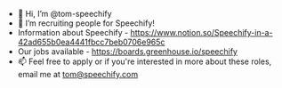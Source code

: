 - 👋 Hi, I’m @tom-speechify
- 👀 I’m recruiting people for Speechify! 
- Information about Speechify - https://www.notion.so/Speechify-in-a-42ad655b0ea4441fbcc7beb0706e965c 
- Our jobs available - https://boards.greenhouse.io/speechify 
- 📫 Feel free to apply or if you're interested in more about these roles, email me at tom@speechify.com

<!---
tom-speechify/tom-speechify is a ✨ special ✨ repository because its `README.md` (this file) appears on your GitHub profile.
You can click the Preview link to take a look at your changes.
--->
